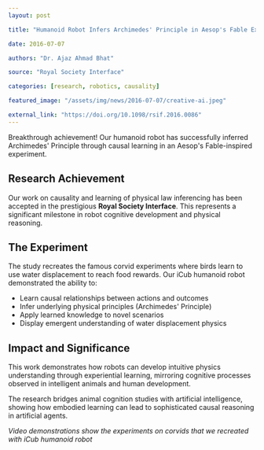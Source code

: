 ```yaml
---
layout: post

title: "Humanoid Robot Infers Archimedes' Principle in Aesop's Fable Experiment"

date: 2016-07-07

authors: "Dr. Ajaz Ahmad Bhat"

source: "Royal Society Interface"

categories: [research, robotics, causality]

featured_image: "/assets/img/news/2016-07-07/creative-ai.jpeg"

external_link: "https://doi.org/10.1098/rsif.2016.0086"
---
```


Breakthrough achievement! Our humanoid robot has successfully inferred Archimedes' Principle through causal learning in an Aesop's Fable-inspired experiment.

## Research Achievement

Our work on causality and learning of physical law inferencing has been accepted in the prestigious **Royal Society Interface**. This represents a significant milestone in robot cognitive development and physical reasoning.

## The Experiment

The study recreates the famous corvid experiments where birds learn to use water displacement to reach food rewards. Our iCub humanoid robot demonstrated the ability to:

- Learn causal relationships between actions and outcomes
- Infer underlying physical principles (Archimedes' Principle)
- Apply learned knowledge to novel scenarios
- Display emergent understanding of water displacement physics

## Impact and Significance

This work demonstrates how robots can develop intuitive physics understanding through experiential learning, mirroring cognitive processes observed in intelligent animals and human development.

The research bridges animal cognition studies with artificial intelligence, showing how embodied learning can lead to sophisticated causal reasoning in artificial agents.

*Video demonstrations show the experiments on corvids that we recreated with iCub humanoid robot*